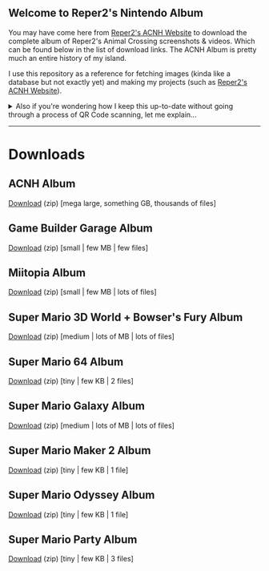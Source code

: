 ## Welcome to Reper2's Nintendo Album

You may have come here from [Reper2's ACNH Website](/acnh) to download the complete album of Reper2's Animal Crossing screenshots & videos. Which can be found below in the list of download links. The ACNH Album is pretty much an entire history of my island.

I use this repository as a reference for fetching images (kinda like a database but not exactly yet) and making my projects (such as [Reper2's ACNH Website](/acnh)).

<details>
    <summary>Also if you're wondering how I keep this up-to-date without going through a process of QR Code scanning, let me explain...</summary>
    After I've finished up whatever game I'm playing (or was playing) on my Switch, I close the game and (properly) power off the Switch. Then, I open the SD Card hatch on the back of the Switch and take out the MicroSD Card. Using a special type of USB-C (that doesn't store data) which has a SD and MicroSD Card input on the side, I insert the MicroSD Card from my Switch and plug the USB-C into the Thunderbolt port of my computer. I then load the USB Drive that has the MicroSD inserted in File Explorer and navigate to [D:\Nintendo\Album](D:\Nintendo\Album) (D is the drive letter unless D is already taken), which is where my entire Nintendo album is located. Obviously acnh is not the only thing in my album, I do take captures in other games sometimes too. After I copy+paste everything from the drive over to this folder, I have to filter out all the non-acnh content (manually) as this is just an album for acnh. When I update this, I add the new photos/videos 1 day after they were taken in case I take more in that day. I only copy+paste the folder with the new photos/videos as it would be inefficient to do it any other way.
</details>

---

# Downloads
## ACNH Album
[Download](https://github.com/Reper2/nintendo-album/archive/refs/heads/acnh.zip) (zip) [mega large, something GB, thousands of files]

## Game Builder Garage Album
[Download](https://github.com/Reper2/nintendo-album/archive/refs/heads/gbg.zip) (zip) [small | few MB | few files]

## Miitopia Album
[Download](https://github.com/Reper2/nintendo-album/archive/refs/heads/miitopia.zip) (zip) [small | few MB | lots of files]

## Super Mario 3D World + Bowser's Fury Album
[Download](https://github.com/Reper2/nintendo-album/archive/refs/heads/sm3dw_bf.zip) (zip) [medium | lots of MB | lots of files]

## Super Mario 64 Album
[Download](https://github.com/Reper2/nintendo-album/archive/refs/heads/sm64.zip) (zip) [tiny | few KB | 2 files]

## Super Mario Galaxy Album
[Download](https://github.com/Reper2/nintendo-album/archive/refs/heads/smg.zip) (zip) [medium | lots of MB | lots of files]

## Super Mario Maker 2 Album
[Download](https://github.com/Reper2/nintendo-album/archive/refs/heads/smm2.zip) (zip) [tiny | few KB | 1 file]

## Super Mario Odyssey Album
[Download](https://github.com/Reper2/nintendo-album/archive/refs/heads/smo.zip) (zip) [tiny | few KB | 1 file]

## Super Mario Party Album
[Download](https://github.com/Reper2/nintendo-album/archive/refs/heads/smp.zip) (zip) [tiny | few KB | 3 files]